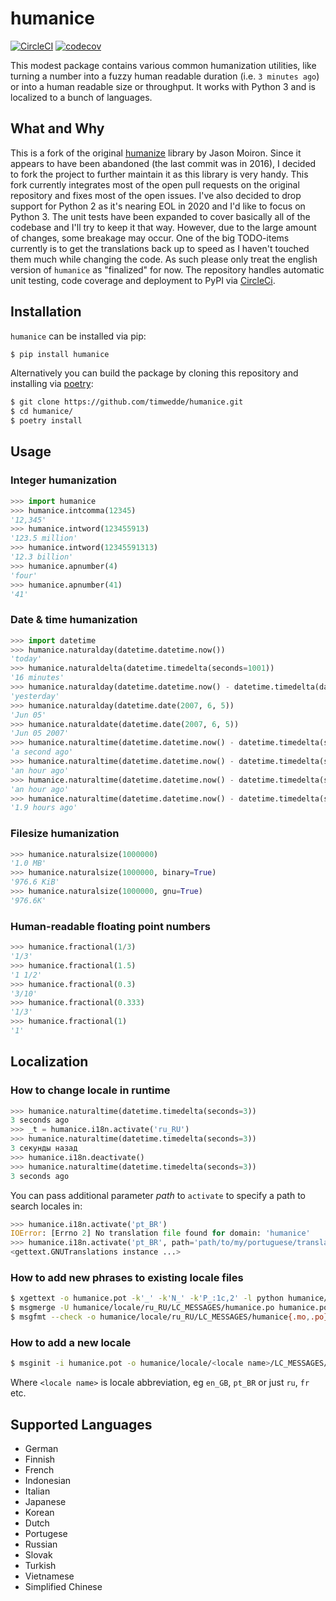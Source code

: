 # humanice

[![CircleCI](https://circleci.com/gh/timwedde/humanice.svg?style=svg)](https://circleci.com/gh/timwedde/humanice)
[![codecov](https://codecov.io/gh/timwedde/humanice/branch/master/graph/badge.svg)](https://codecov.io/gh/timwedde/humanice)

This modest package contains various common humanization utilities, like turning a number into a fuzzy human readable duration (i.e. `3 minutes ago`) or into a human readable size or throughput. It works with Python 3 and is localized to a bunch of languages.


## What and Why
This is a fork of the original [humanize](https://github.com/jmoiron/humanize) library by Jason Moiron. Since it appears to have been abandoned (the last commit was in 2016), I decided to fork the project to further maintain it as this library is very handy. This fork currently integrates most of the open pull requests on the original repository and fixes most of the open issues.
I've also decided to drop support for Python 2 as it's nearing EOL in 2020 and I'd like to focus on Python 3. The unit tests have been expanded to cover basically all of the codebase and I'll try to keep it that way. However, due to the large amount of changes, some breakage may occur.
One of the big TODO-items currently is to get the translations back up to speed as I haven't touched them much while changing the code. As such please only treat the english version of `humanice` as "finalized" for now.
The repository handles automatic unit testing, code coverage and deployment to PyPI via [CircleCi](https://circleci.com/).


## Installation

`humanice` can be installed via pip:
```bash
$ pip install humanice
```

Alternatively you can build the package by cloning this repository and installing via [poetry](https://github.com/sdispater/poetry):
```bash
$ git clone https://github.com/timwedde/humanice.git
$ cd humanice/
$ poetry install
```

## Usage

### Integer humanization

```python
>>> import humanice
>>> humanice.intcomma(12345)
'12,345'
>>> humanice.intword(123455913)
'123.5 million'
>>> humanice.intword(12345591313)
'12.3 billion'
>>> humanice.apnumber(4)
'four'
>>> humanice.apnumber(41)
'41'
```

### Date & time humanization

```python
>>> import datetime
>>> humanice.naturalday(datetime.datetime.now())
'today'
>>> humanice.naturaldelta(datetime.timedelta(seconds=1001))
'16 minutes'
>>> humanice.naturalday(datetime.datetime.now() - datetime.timedelta(days=1))
'yesterday'
>>> humanice.naturalday(datetime.date(2007, 6, 5))
'Jun 05'
>>> humanice.naturaldate(datetime.date(2007, 6, 5))
'Jun 05 2007'
>>> humanice.naturaltime(datetime.datetime.now() - datetime.timedelta(seconds=1))
'a second ago'
>>> humanice.naturaltime(datetime.datetime.now() - datetime.timedelta(seconds=3600))
'an hour ago'
>>> humanice.naturaltime(datetime.datetime.now() - datetime.timedelta(seconds=7000))
'an hour ago'
>>> humanice.naturaltime(datetime.datetime.now() - datetime.timedelta(seconds=7000), precise=True)
'1.9 hours ago'
```

### Filesize humanization

```python
>>> humanice.naturalsize(1000000)
'1.0 MB'
>>> humanice.naturalsize(1000000, binary=True)
'976.6 KiB'
>>> humanice.naturalsize(1000000, gnu=True)
'976.6K'
```

### Human-readable floating point numbers

```python
>>> humanice.fractional(1/3)
'1/3'
>>> humanice.fractional(1.5)
'1 1/2'
>>> humanice.fractional(0.3)
'3/10'
>>> humanice.fractional(0.333)
'1/3'
>>> humanice.fractional(1)
'1'
```

## Localization

### How to change locale in runtime

```python
>>> humanice.naturaltime(datetime.timedelta(seconds=3))
3 seconds ago
>>> _t = humanice.i18n.activate('ru_RU')
>>> humanice.naturaltime(datetime.timedelta(seconds=3))
3 секунды назад
>>> humanice.i18n.deactivate()
>>> humanice.naturaltime(datetime.timedelta(seconds=3))
3 seconds ago
```

You can pass additional parameter *path* to `activate` to specify a path to search locales in:

```python
>>> humanice.i18n.activate('pt_BR')
IOError: [Errno 2] No translation file found for domain: 'humanice'
>>> humanice.i18n.activate('pt_BR', path='path/to/my/portuguese/translation/')
<gettext.GNUTranslations instance ...>
```

### How to add new phrases to existing locale files

```bash
$ xgettext -o humanice.pot -k'_' -k'N_' -k'P_:1c,2' -l python humanice/*.py  # extract new phrases
$ msgmerge -U humanice/locale/ru_RU/LC_MESSAGES/humanice.po humanice.pot # add them to locale files
$ msgfmt --check -o humanice/locale/ru_RU/LC_MESSAGES/humanice{.mo,.po} # compile to binary .mo
```

### How to add a new locale

```bash
$ msginit -i humanice.pot -o humanice/locale/<locale name>/LC_MESSAGES/humanice.po --locale <locale name>
```

Where `<locale name>` is locale abbreviation, eg `en_GB`, `pt_BR` or just `ru`, `fr` etc.


## Supported Languages

* German
* Finnish
* French
* Indonesian
* Italian
* Japanese
* Korean
* Dutch
* Portugese
* Russian
* Slovak
* Turkish
* Vietnamese
* Simplified Chinese
